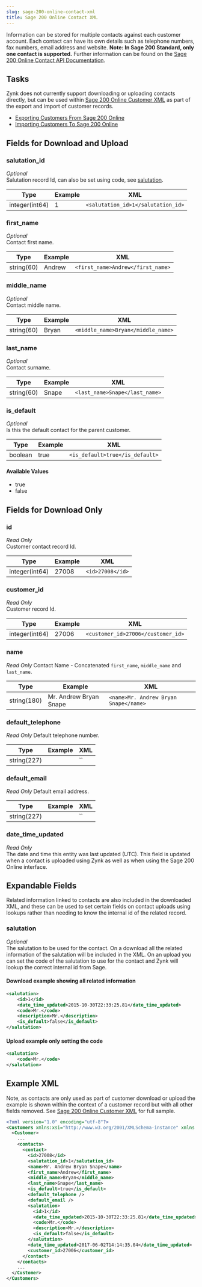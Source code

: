 ```yaml
---
slug: sage-200-online-contact-xml
title: Sage 200 Online Contact XML
---
```

Information can be stored for multiple contacts against each customer account. Each contact can have its own details such as telephone numbers, fax numbers, email address and website. **Note: In Sage 200 Standard, only one contact is supported.**  Further information can be found on the [Sage 200 Online Contact API Documentation](https://developer.columbus.sage.com/docs#/uk/sage200/accounts/v1/customer_contacts). 

## Tasks
Zynk does not currently support downloading or uploading contacts directly, but can be used within [Sage 200 Online Customer XML](sage-200-online-customer-xml) as part of the export and import of customer records.

 * [Exporting Customers From Sage 200 Online](exporting-customers-from-sage-200-online)
 * [Importing Customers To Sage 200 Online](importing-customers-to-sage-200-online)

## Fields for Download and Upload
### salutation_id
_Optional_  
Salutation record Id, can also be set using code, see [salutation](#salutation).

| Type | Example | XML |
| --- | --- | --- |
| integer(int64) | 1 | `<salutation_id>1</salutation_id>` |

### first_name
_Optional_  
Contact first name.

| Type | Example | XML |
| --- | --- | --- |
| string(60) | Andrew | `<first_name>Andrew</first_name>` |

### middle_name
_Optional_  
Contact middle name.

| Type | Example | XML |
| --- | --- | --- |
| string(60) | Bryan | `<middle_name>Bryan</middle_name>` |

### last_name
_Optional_  
Contact surname.

| Type | Example | XML |
| --- | --- | --- |
| string(60) | Snape | `<last_name>Snape</last_name>` |

### is_default
_Optional_  
Is this the default contact for the parent customer.

| Type | Example | XML |
| --- | --- | --- |
| boolean | true | `<is_default>true</is_default>` |

#### Available Values
 * true
 * false

## Fields for Download Only
### id
_Read Only_  
Customer contact record Id.

| Type | Example | XML |
| --- | --- | --- |
| integer(int64) | 27008 | `<id>27008</id>` |

### customer_id
_Read Only_  
Customer record Id.

| Type | Example | XML |
| --- | --- | --- |
| integer(int64) | 27006 | `<customer_id>27006</customer_id>` |

### name
_Read Only_
Contact Name - Concatenated `first_name`, `middle_name` and `last_name`.

| Type | Example | XML |
| --- | --- | --- |
| string(180) | Mr. Andrew Bryan Snape | `<name>Mr. Andrew Bryan Snape</name>` |

### default_telephone
_Read Only_
Default telephone number.

| Type | Example | XML |
| --- | --- | --- |
| string(227) |  | `` |

### default_email
_Read Only_
Default email address.

| Type | Example | XML |
| --- | --- | --- |
| string(227) |  | `` |

### date_time_updated
_Read Only_  
The date and time this entity was last updated (UTC).  This field is updated when a contact is uploaded using Zynk as well as when using the Sage 200 Online interface.

## Expandable Fields
Related information linked to contacts are also included in the downloaded XML, and these can be used to set certain fields on contact uploads using lookups rather than needing to know the internal id of the related record.

### salutation
_Optional_  
The salutation to be used for the contact.  On a download all the related information of the salutation will be included in the XML.  On an upload you can set the code of the salutation to use for the contact and Zynk will lookup the correct internal id from Sage.

#### Download example showing all related information

```xml
<salutation>
    <id>1</id>
    <date_time_updated>2015-10-30T22:33:25.81</date_time_updated>
    <code>Mr.</code>
    <description>Mr.</description>
    <is_default>false</is_default>
</salutation>
```

#### Upload example only setting the code

```xml
<salutation>
    <code>Mr.</code>
</salutation>
```

## Example XML
Note, as contacts are only used as part of customer download or upload the example is shown within the context of a customer record but with all other fields removed.  See [Sage 200 Online Customer XML](sage-200-online-customer-xml) for full sample.

```xml
<?xml version="1.0" encoding="utf-8"?>
<Customers xmlns:xsi="http://www.w3.org/2001/XMLSchema-instance" xmlns:xsd="http://www.w3.org/2001/XMLSchema">
  <Customer>
    ...
    <contacts>
      <contact>
        <id>27008</id>
        <salutation_id>1</salutation_id>
        <name>Mr. Andrew Bryan Snape</name>
        <first_name>Andrew</first_name>
        <middle_name>Bryan</middle_name>
        <last_name>Snape</last_name>
        <is_default>true</is_default>
        <default_telephone />
        <default_email />
        <salutation>
          <id>1</id>
          <date_time_updated>2015-10-30T22:33:25.81</date_time_updated>
          <code>Mr.</code>
          <description>Mr.</description>
          <is_default>false</is_default>
        </salutation>
        <date_time_updated>2017-06-02T14:14:35.04</date_time_updated>
        <customer_id>27006</customer_id>
      </contact>
    </contacts>
    ...
  </Customer>
</Customers>
```













